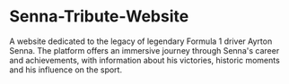 # Senna-Tribute-Website
A website dedicated to the legacy of legendary Formula 1 driver Ayrton Senna. The platform offers an immersive journey through Senna's career and achievements, with information about his victories, historic moments and his influence on the sport.
